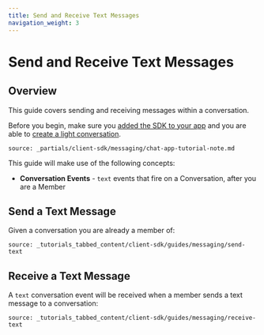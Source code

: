 ```yaml
---
title: Send and Receive Text Messages
navigation_weight: 3
---
```


# Send and Receive Text Messages

## Overview

This guide covers sending and receiving messages within a conversation.

Before you begin, make sure you [added the SDK to your app](/client-sdk/setup/add-sdk-to-your-app) and you are able to [create a light conversation](/client-sdk/in-app-messaging/guides/simple-conversation).

```partial
source: _partials/client-sdk/messaging/chat-app-tutorial-note.md
```


This guide will make use of the following concepts:

- **Conversation Events** - `text` events that fire on a Conversation, after you are a Member




## Send a Text Message

Given a conversation you are already a member of:

```tabbed_content
source: _tutorials_tabbed_content/client-sdk/guides/messaging/send-text
```

## Receive a Text Message

A `text` conversation event will be received when a member sends a text message to a conversation:

```tabbed_content
source: _tutorials_tabbed_content/client-sdk/guides/messaging/receive-text
```

